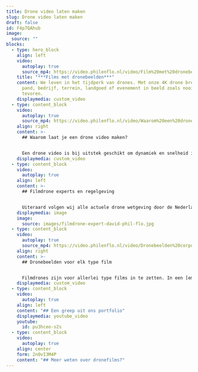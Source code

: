 ```yaml
---
title: Drone video laten maken
slug: Drone video laten maken
draft: false
id: F4p7QAhub
image:
  source: ""
blocks:
  - type: hero_block
    align: left
    video:
      autoplay: true
      source_mp4: https://video.philenflo.nl/video/Film%20met%20dronebeelden%20laten%20maken.mp4
    title: "***Films met dronebeelden***"
    content: We leven in het tijdperk van drones. Met onze 4K drone brengen wij jouw
      pand, bedrijf, terrein, landgoed of evenement in beeld zoals nooit
      tevoren.
    displaymedia: custom_video
  - type: content_block
    video:
      autoplay: true
      source_mp4: https://video.philenflo.nl/video/Waarom%20een%20dronevideo%20maken.mp4
    align: right
    content: >-
      ## Waarom laat je een drone video maken?


      Een drone video is bij uitstek geschikt om dynamiek en snelheid in de film te krijgen. De mogelijkheid om te filmen vanuit de lucht opent vele filmtechnische deuren. Vanuit vogelperspectief ziet de wereld er heel anders uit, dit levert dus spannende shots op die blijven boeien. Middels een drone en de juiste filmtechnieken kan de dynamiek tussen intieme en ruimtelijke beelden sterk terug komen in je film. Denk bijvoorbeeld aan prachtige bewegende shots om een zonnepark heen die overgaat in een totaalshot van het zonnepark.  Ook bewegende shots zijn ideaal met een drone te filmen. Met een drone kan je bijvoorbeeld een voertuig volgen. Vaak is de perfecte film een combinatie van dronebeelden en ‘normale’ filmbeelden. Veelal zijn dronebeelden dus een kers op de taart. Maar vergis je niet ook films met 100% dronebeelden zijn pakkend, overtuigend en kunnen jouw boodschap overbrengen bij de kijker.
    displaymedia: custom_video
  - type: content_block
    video:
      autoplay: true
    align: left
    content: >-
      ## Filmdrone experts en regelgeving 


      Uiteraard volgen wij alle actuele drone wetgeving door de Nederlandse overheid en Europese Unie op de voet. Zo houden wij rekening met gecontroleerde luchtruimen en geldende ontheffingen. Onze drone specialisten hebben de nodige diploma’s en brevetten om veilig hun werk te kunnen doen. Dit zorgt voor een veilige en legale filmset. Om een goede dronefilm te schieten heb je naast de nodige papieren ook creatief talent en de technische know how nodig, zoals onze cameraman David op de foto rechts. Onze filmcrew heeft jarenlange ervaring en is op de hoogte van de nieuwste ontwikkelingen op filmgebied. Zo bieden wij meerwaarde voor jouw film.
    displaymedia: image
    image:
      source: images/filmdrone-expert-david-phil-flo.jpg
  - type: content_block
    video:
      autoplay: true
      source_mp4: https://video.philenflo.nl/video/Dronebeelden%20corporate%20film.mp4
    align: right
    content: >-
      ## Dronebeelden voor elk type film


      Filmdrones zijn voor allerlei type films in te zetten. In een [employer branding](https://www.philenflo.nl/oplossingen/employer-branding/) of [corporate film](https://www.philenflo.nl/corporate-video/) helpen droneshots om een mooi overzicht te geven van een bedrijfspand of werkterrein. Wanneer je een film maakt voor een specifiek project wat je opgeleverd hebt, bijvoorbeeld een woonwijk, dan lenen dronebeelden zich bij uitstek om zowel kleine details in een wijk, als wel mooie overzichten te tonen. Zelfs binnenshuis is het mogelijk om met drones beelden te schieten. Wat voor type film je ook wilt schieten, een drone geeft je unieke beelden in vogelvlucht. Wil jij weten hoe drones jouw boodschap kunnen versterken? [Neem contact met ons op!](https://www.philenflo.nl/contact/)
    displaymedia: custom_video
  - type: content_block
    video:
      autoplay: true
    align: left
    content: "## Een greep uit ons portfolio"
    displaymedia: youtube_video
    youtube:
      id: pu3hceo-s2s
  - type: content_block
    video:
      autoplay: true
    align: center
    form: 2nOvI3M4P
    content: "## Meer weten over dronefilms?"
---
```

